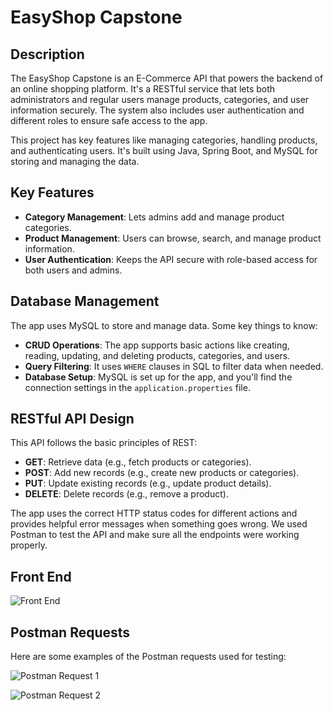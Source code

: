 # EasyShop Capstone

## Description

The EasyShop Capstone is an E-Commerce API that powers the backend of an online shopping platform. It's a RESTful service that lets both administrators and regular users manage products, categories, and user information securely. The system also includes user authentication and different roles to ensure safe access to the app.

This project has key features like managing categories, handling products, and authenticating users. It's built using Java, Spring Boot, and MySQL for storing and managing the data.

## Key Features

- **Category Management**: Lets admins add and manage product categories.
- **Product Management**: Users can browse, search, and manage product information.
- **User Authentication**: Keeps the API secure with role-based access for both users and admins.

## Database Management

The app uses MySQL to store and manage data. Some key things to know:

- **CRUD Operations**: The app supports basic actions like creating, reading, updating, and deleting products, categories, and users.
- **Query Filtering**: It uses `WHERE` clauses in SQL to filter data when needed.
- **Database Setup**: MySQL is set up for the app, and you'll find the connection settings in the `application.properties` file.

## RESTful API Design

This API follows the basic principles of REST:

- **GET**: Retrieve data (e.g., fetch products or categories).
- **POST**: Add new records (e.g., create new products or categories).
- **PUT**: Update existing records (e.g., update product details).
- **DELETE**: Delete records (e.g., remove a product).

The app uses the correct HTTP status codes for different actions and provides helpful error messages when something goes wrong. We used Postman to test the API and make sure all the endpoints were working properly.

## Front End

![Front End](https://github.com/user-attachments/assets/f516cf5c-01bc-4c61-8356-a1c412674d74)

## Postman Requests

Here are some examples of the Postman requests used for testing:

![Postman Request 1](https://github.com/user-attachments/assets/a142a44c-3433-41f5-b62a-caf866c0fe18)

![Postman Request 2](https://github.com/user-attachments/assets/55ff6224-8b18-4fdc-aa02-abf2e35cef2b)


